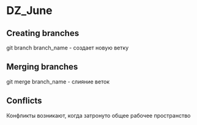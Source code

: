 # DZ_June

## Creating branches

git branch branch_name - создает новую ветку

## Merging branches

git merge branch_name - слияние веток

## Conflicts

Конфликты возникают, когда затронуто общее рабочее пространство
